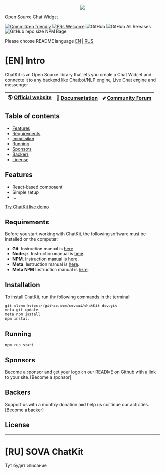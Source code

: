 <p align="center">
<img src="https://github.com/sovaai/chatKit-dev/blob/master/chatKit-logo.svg">
</p>

Open Source Chat Widget

<p align="left">
<a href="http://commitizen.github.io/cz-cli/">
  <img src="https://img.shields.io/badge/commitizen-friendly-brightgreen.svg" alt="Commitizen friendly"></a>
<a href="http://makeapullrequest.com">
	<img alt="PRs Welcome" src="https://img.shields.io/badge/PRs-welcome-brightgreen"></a>
<img alt="GitHub" src="https://img.shields.io/github/license/sovaai/chatKit-dev">
<img alt="GitHub All Releases" src="https://img.shields.io/github/downloads/sovaai/chatKit-dev/total">
<img alt="GitHub repo size" src="https://img.shields.io/github/repo-size/sovaai/chatKit-dev">
NPM Bage
</p>

Please choose README language [EN](#[en]-chatkit) | [RUS](#[ru]-chatkit)

# [EN] Intro 

ChatKit is an Open Source library that lets you create a Chat Widget and connecte it to any backend like Chatbot/NLP engine, Live Chat engine and messenger.

🌎 [Official website](https://www.sova.ai)  | 📖 [Documentation](https://docs) | 💕 [Community Forum](https://www.forum.sova.ai)
----- | ----- | -----

## Table of contents

* [Features](#features)
* [Requirements](#requirements)
* [Installation](#installation)
* [Running](#running)
* [Sponsors](#sponsors)
* [Backers](#backers)
* [License](#license)

## Features

* React-based component
* Simple setup
* ...

[Try ChatKit live demo](https://demo-chat-kit.herokuapp.com/)

## Requirements

Before you start working with ChatKit, the following software must be installed on the computer:

* **Git**. Instruction manual is [here](https://git-scm.com/downloads).
* **Node.js**. Instruction manual is [here](https://nodejs.org/en/download/).
* **NPM**. Instruction manual is [here](https://docs.npmjs.com/downloading-and-installing-node-js-and-npm).
* **Meta**. Instruction manual is [here](https://www.npmjs.com/package/meta).
* **Meta NPM** Instruction manual is [here](https://www.npmjs.com/package/meta-npm).

## Installation

To install ChatKit, run the following commands in the terminal:

~~~console
git clone https://github.com/sovaai/chatKit-dev.git
meta git update
meta npm install
npm install
~~~

## Running


~~~console
npm run start
~~~

## Sponsors

Become a sponsor and get your logo on our README on Github with a link to your site. [Become a sponsor]

## Backers

Support us with a monthly donation and help us continue our activities. [Become a backer]

## License

---

# [RU] SOVA ChatKit 

Тут будет описание

